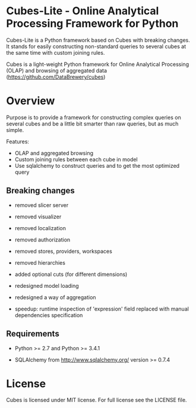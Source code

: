 Cubes-Lite - Online Analytical Processing Framework for Python
==============================================================

Cubes-Lite is a Python framework based on Cubes with breaking changes.
It stands for easily constructing non-standard
queries to several cubes at the same time with custom joining rules.

Cubes is a light-weight Python framework for Online
Analytical Processing (OLAP) and browsing of aggregated data
(https://github.com/DataBrewery/cubes)


Overview
========

Purpose is to provide a framework for constructing complex queries
on several cubes and be a little bit smarter than raw queries, but as much simple.

Features:

* OLAP and aggregated browsing
* Custom joining rules between each cube in model 
* Use sqlalchemy to construct queries and to get the most optimized query


Breaking changes
----------------

* removed slicer server
* removed visualizer
* removed localization
* removed authorization
* removed stores, providers, workspaces
* removed hierarchies

* added optional cuts (for different dimensions)

* redesigned model loading
* redesigned a way of aggregation

* speedup: runtime inspection of 'expression' field replaced with
manual dependencies specification


Requirements
------------

* Python >= 2.7 and Python >= 3.4.1

* SQLAlchemy from http://www.sqlalchemy.org/ version >= 0.7.4


License
=======

Cubes is licensed under MIT license. For full license see the LICENSE file.
